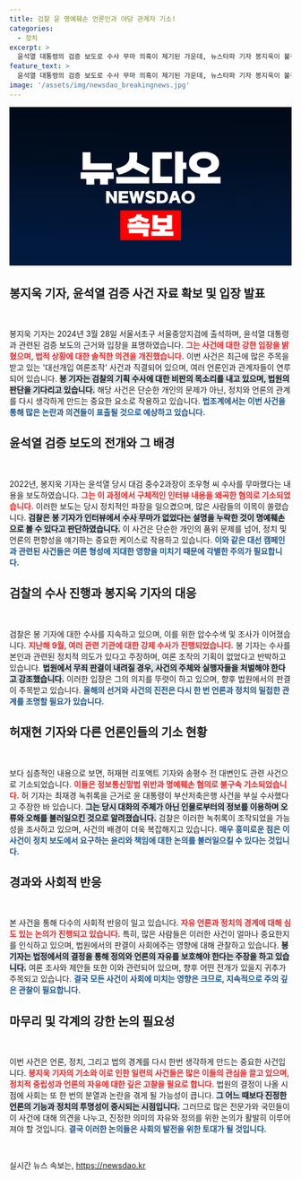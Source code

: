```yaml
---
title: 검찰 윤 명예훼손 언론인과 야당 관계자 기소!
categories:
  - 정치
excerpt: >
  윤석열 대통령의 검증 보도로 수사 무마 의혹이 제기된 가운데, 뉴스타파 기자 봉지욱이 불구속 기소됐다. 그는 검찰의 총선용 기획수사라며 법원의 무죄 판단 시 책임자 처벌을 촉구했다. 이 사건의 진실은 과연 어디에?
feature_text: >
  윤석열 대통령의 검증 보도로 수사 무마 의혹이 제기된 가운데, 뉴스타파 기자 봉지욱이 불구속 기소됐다. 그는 검찰의 총선용 기획수사라며 법원의 무죄 판단 시 책임자 처벌을 촉구했다. 이 사건의 진실은 과연 어디에?
image: '/assets/img/newsdao_breakingnews.jpg'
---
```


<p><img src="/assets/img/newsdao_breakingnews.jpg" alt="koreaapp 속보" /></p>

<h2 data-ke-size="size26">봉지욱 기자, 윤석열 검증 사건 자료 확보 및 입장 발표</h2>

<p data-ke-size="size16">&nbsp;</p>

<p>봉지욱 기자는 2024년 3월 28일 서울서초구 서울중앙지검에 출석하며, 윤석열 대통령과 관련된 검증 보도의 근거와 입장을 표명하였습니다. <b><span style="color: #ee2323;">그는 사건에 대한 강한 입장을 밝혔으며, 법적 상황에 대한 솔직한 의견을 개진했습니다.</span></b> 이번 사건은 최근에 많은 주목을 받고 있는 '대선개입 여론조작' 사건과 직결되어 있으며, 여러 언론인과 관계자들이 연루되어 있습니다. <b><span style="background-color: #21538527;">봉 기자는 검찰의 기획 수사에 대한 비판의 목소리를 내고 있으며, 법원의 판단을 기다리고 있습니다.</span></b> 해당 사건은 단순한 개인의 문제가 아닌, 정치와 언론의 관계를 다시 생각하게 만드는 중요한 요소로 작용하고 있습니다. <b><span style="color: #1a5490;">법조계에서는 이번 사건을 통해 많은 논란과 의견들이 표출될 것으로 예상하고 있습니다.</span></b></p>

<h2 data-ke-size="size26">윤석열 검증 보도의 전개와 그 배경</h2>

<p data-ke-size="size16">&nbsp;</p>

<p>2022년, 봉지욱 기자는 윤석열 당시 대검 중수2과장이 조우형 씨 수사를 무마했다는 내용을 보도하였습니다. <b><span style="color: #ee2323;">그는 이 과정에서 구체적인 인터뷰 내용을 왜곡한 혐의로 기소되었습니다.</span></b> 이러한 보도는 당시 정치적인 파장을 일으켰으며, 많은 사람들의 이목이 쏠렸습니다. <b><span style="background-color: #21538527;">검찰은 봉 기자가 인터뷰에서 수사 무마가 없었다는 설명을 누락한 것이 명예훼손으로 볼 수 있다고 판단하였습니다.</span></b> 이 사건은 단순한 개인의 품위 문제를 넘어, 정치 및 언론의 편향성을 얘기하는 중요한 케이스로 작용하고 있습니다. <b><span style="color: #1a5490;">이와 같은 대선 캠페인과 관련된 사건들은 여론 형성에 지대한 영향을 미치기 때문에 각별한 주의가 필요합니다.</span></b></p>

<h2 data-ke-size="size26">검찰의 수사 진행과 봉지욱 기자의 대응</h2>

<p data-ke-size="size16">&nbsp;</p>

<p>검찰은 봉 기자에 대한 수사를 지속하고 있으며, 이를 위한 압수수색 및 조사가 이어졌습니다. <b><span style="color: #ee2323;">지난해 9월, 여러 관련 기관에 대한 강제 수사가 진행되었습니다.</span></b> 봉 기자는 수사를 본인과 관련된 정치적 의도가 있다고 주장하며, 여론 조작의 기획이 없었다고 반박하고 있습니다. <b><span style="background-color: #21538527;">법원에서 무죄 판결이 내려질 경우, 사건의 주체와 실행자들을 처벌해야 한다고 강조했습니다.</span></b> 이러한 입장은 그의 의지를 뚜렷이 하고 있으며, 향후 법원에서의 판결이 주목받고 있습니다. <b><span style="color: #1a5490;">올해의 선거와 사건의 진전은 다시 한 번 언론과 정치의 밀접한 관계를 조명할 필요가 있습니다.</span></b></p>

<h2 data-ke-size="size26">허재현 기자와 다른 언론인들의 기소 현황</h2>

<p data-ke-size="size16">&nbsp;</p>

<p>보다 심층적인 내용으로 보면, 허재현 리포액트 기자와 송평수 전 대변인도 관련 사건으로 기소되었습니다. <b><span style="color: #ee2323;">이들은 정보통신망법 위반과 명예훼손 혐의로 불구속 기소되었습니다.</span></b> 허 기자는 최재경 녹취록을 근거로 윤 대통령이 부산저축은행 사건을 부실 수사했다고 주장한 바 있습니다. <b><span style="background-color: #21538527;">그는 당시 대화의 주체가 아닌 인물로부터의 정보를 이용하며 오류와 오해를 불러일으킨 것으로 알려졌습니다.</span></b> 검찰은 이러한 녹취록이 조작되었을 가능성을 조사하고 있으며, 사건의 배경이 더욱 복잡해지고 있습니다. <b><span style="color: #1a5490;">매우 흥미로운 점은 이 사건이 정치 보도에서 요구하는 윤리와 책임에 대한 논의를 불러일으킬 수 있다는 것입니다.</span></b></p>

<h2 data-ke-size="size26">경과와 사회적 반응</h2>

<p data-ke-size="size16">&nbsp;</p>

<p>본 사건을 통해 다수의 사회적 반응이 일고 있습니다. <b><span style="color: #ee2323;">자유 언론과 정치의 경계에 대해 심도 있는 논의가 진행되고 있습니다.</span></b> 특히, 많은 사람들은 이러한 사건이 얼마나 중요한지를 인식하고 있으며, 법원에서의 판결이 사회에주는 영향에 대해 관찰하고 있습니다. <b><span style="background-color: #21538527;">봉 기자는 법정에서의 결정을 통해 정의와 언론의 자유를 보호해야 한다는 주장을 하고 있습니다.</span></b> 여론 조사와 제안들 또한 이와 관련되어 있으며, 향후 어떤 전개가 있을지 귀추가 주목되고 있습니다. <b><span style="color: #1a5490;">결국 모든 사건이 사회에 미치는 영향은 크므로, 지속적으로 주의 깊은 관찰이 필요합니다.</span></b></p>

<h2 data-ke-size="size26">마무리 및 각계의 강한 논의 필요성</h2>

<p data-ke-size="size16">&nbsp;</p>

<p>이번 사건은 언론, 정치, 그리고 법의 경계를 다시 한번 생각하게 만드는 중요한 사건입니다. <b><span style="color: #ee2323;">봉지욱 기자의 기소와 이로 인한 일련의 사건들은 많은 이들의 관심을 끌고 있으며, 정치적 중립성과 언론의 자유에 대한 깊은 고찰을 필요로 합니다.</span></b> 법원의 결정이 나올 시점에 사회는 또 한 번의 분열과 논란을 겪게 될 가능성이 큽니다. <b><span style="background-color: #21538527;">그 어느 때보다 진정한 언론의 기능과 정치의 투명성이 중시되는 시점입니다.</span></b> 그러므로 많은 전문가와 국민들이 이 사건에 대해 의견을 나누고, 진정한 의미의 자유와 정의를 위한 논의가 활발히 이루어져야 할 것입니다. <b><span style="color: #1a5490;">결국 이러한 논의들은 사회의 발전을 위한 토대가 될 것입니다.</span></b></p>

<p data-ke-size="size16">&nbsp;</p>
실시간 뉴스 속보는, <a href="https://newsdao.kr" rel="dofollow">https://newsdao.kr</a>


